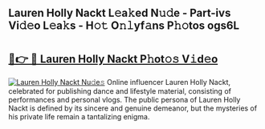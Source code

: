 ## Lauren Holly Nackt L𝚎a𝚔ed N𝚞𝚍e - Part-ivs Vi𝚍𝚎o L𝚎a𝚔s - H𝚘𝚝 O𝚗𝚕yf𝚊ns P𝚑𝚘tos ogs6L

# <h2><a href="http://kf1q6h1.oniu.top/?m=Lauren+Holly+Nackt">🔗👉 🔴 Lauren Holly Nackt P𝚑ot𝚘𝚜 V𝚒d𝚎o</a></h2>

[![Lauren Holly Nackt Nu𝚍e𝚜](https://i.imgur.com/0qMVB7G.gif)](http://kf1q6h1.oniu.top/?m=Lauren+Holly+Nackt)
Online influencer Lauren Holly Nackt, celebrated for publishing dance and lifestyle material, consisting of performances and personal vlogs. The public persona of Lauren Holly Nackt is defined by its sincere and genuine demeanor, but the mysteries of his private life remain a tantalizing enigma.  
